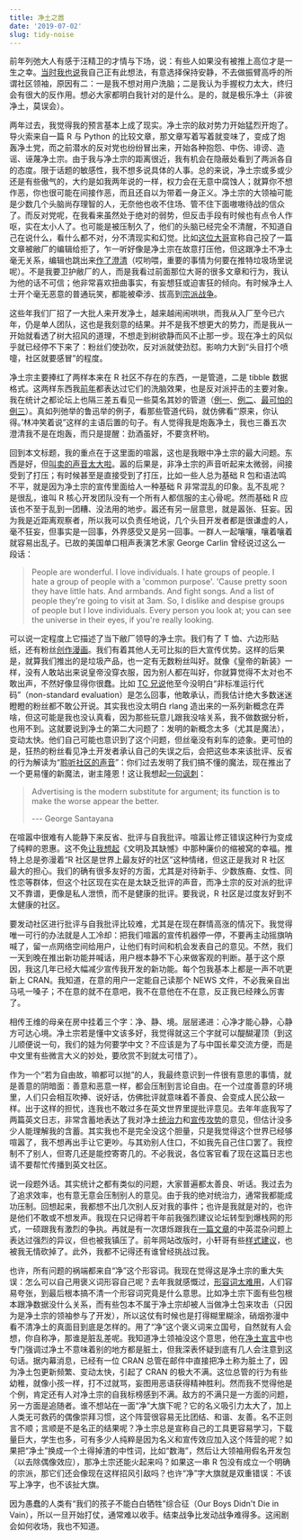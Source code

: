 ```yaml
---
title: 净土之嚣
date: '2019-07-02'
slug: tidy-noise
---
```


前年列弛大人有感于汪精卫的才情与下场，说：有些人如果没有被推上高位才是一生之幸。[当时我也说](https://www.liechi.org/cn/2017/04/tears_under_the_moon/#comment-3239887778)我自己正有此想法，有意选择保持安静，不去做振臂高呼的所谓社区领袖，原因有二：一是我不想对用户洗脑；二是我认为手握权力太大，终归会有很大的反作用。想必大家都明白我针对的是什么。是的，就是极乐净土（非彼净土，莫误会）。

两年过去，我觉得我的预言基本上成了现实。净土宗的敌对势力开始猛烈开炮了。导火索来自一篇 R 与 Python 的比较文章，那文章写着写着就变味了，变成了炮轰净土党，而之前潜水的反对党也纷纷冒出来，开始各种抱怨、中伤、诽谤、造谣、诬蔑净土宗。由于我与净土宗的距离很近，我有机会在隐蔽处看到了两派各自的态度。限于话题的敏感性，我不想多说具体的人事。总的来说，净土宗或多或少还是有些傲气的，大约是如我两年说的一样，权力会在无意中腐蚀人；就算你不想作恶，你也很可能在间接作恶，而且还自以为带着一身正义。净土宗的大领袖可能是少数几个头脑尚存理智的人，无奈他也收不住场、管不住下面嗷嗷待战的信众了。而反对党呢，在我看来虽然处于绝对的弱势，但反击手段有时候也有点令人作呕，实在太小人了。也可能是被压制久了，他们的头脑已经完全不清醒，不知道自己在说什么，看什么都不对，分不清现实和幻觉。比如[这位大哥](https://twitter.com/winvectorllc/status/1145388135007698945)宣称自己投了一篇文章被敝厂的编辑给拒了，乍一听好像是净土宗在故意打压他，但这跟净土不净土毫无关系，编辑也跳出来[作了澄清](https://twitter.com/topepos/status/1145462243078942720)（哎哟喂，重要的事情为何要在推特垃圾场里说呢）。不是我要卫护敝厂的人，而是我看过前面那位大哥的很多文章和行为，我认为他的话不可信；他非常喜欢扭曲事实，有妄想狂或迫害狂的倾向。有时候净土人士开个毫无恶意的普通玩笑，都能被牵涉、拔高到[宗派战争](https://twitter.com/MattDowle/status/1143255701558448128)。

这些年我们厂招了一大批人来开发净土，越来越闹闹哄哄，而我从入厂至今已六年，仍是单人团队，这也是我刻意的结果。并不是我不想更大的势力，而是我从一开始就看透了树大招风的道理，不想走到树欲静而风不止那一步。现在净土的风似乎就已经停不下来了：粉丝们使劲吹，反对派就使劲怼。影响力大到“头目打个喷嚏，社区就要感冒”的程度。

净土宗主要捧红了两样本来在 R 社区不存在的东西，一是管道，二是 tibble 数据格式。这两样东西我[前年](/cn/2017/07/long-live-the-pipe/)都表达过它们的洗脑效果，也是反对派抨击的主要对象。我在统计之都论坛上也隔三差五看见一些莫名其妙的管道（[例一](https://d.cosx.org/d/420580)、[例二](https://d.cosx.org/d/420697)、[最可怕的例三](https://d.cosx.org/d/420476)）。真如列弛举的鲁迅举的例子，看那些管道代码，就仿佛看“‘原来，你认得。’林冲笑着说”这样的主语后置的句子。有人觉得我是炮轰净土，我也三番五次澄清我不是在炮轰，而只是提醒：劲酒虽好，不要贪杯哟。

回到本文标题，我的重点在于这里面的喧嚣，这也是我眼中净土宗的最大问题。东西是好，但[叫卖的声音太大啦](https://twitter.com/MichaelDorman84/status/1146680713862897664)。嚣的后果是，非净土宗的声音听起来太微弱，间接受到了打压；有时候甚至是直接受到了打压，比如一些人总为基础 R 包和语法鸣不平，就是因为净土宗的宣传里面给人一种基础 R 非常混乱的印象。乱不乱呢？是很乱，谁叫 R 核心开发团队没有一个所有人都信服的主心骨呢。然而基础 R 应该也不至于乱到一团糟、没法用的地步。嚣还有另一层意思，就是嚣张、狂妄。因为我是近距离观察者，所以我可以负责任地说，几个头目开发者都是很谦虚的人，毫不狂妄，但事实是一回事，外界感受又是另一回事。一群人一起嚷嚷，嚷着嚷着就容易出乱子。已故的美国单口相声表演艺术家 George Carlin 曾经说过这么一段话：

> People are wonderful. I love individuals. I hate groups of people. I hate a group of people with a 'common purpose'. 'Cause pretty soon they have little hats. And armbands. And fight songs. And a list of people they're going to visit at 3am. So, I dislike and despise groups of people but I love individuals. Every person you look at; you can see the universe in their eyes, if you're really looking.

可以说一定程度上它描述了当下敝厂领导的净土宗。我们有了 T 恤、六边形贴纸，还有粉丝[创作漫画](https://twitter.com/CMastication/status/1142832452890759169)。我们有着其他人无可比拟的巨大宣传优势。这样的后果是，就算我们推出的是垃圾产品，也一定有无数粉丝叫好。就像《皇帝的新装》一样，没有人敢站出来说皇帝没穿衣服，因为别人都在叫好，你就算觉得不太对也不敢出声，不然好像显得你很蠢。比如 [TC 兄说](https://d.cosx.org/d/420697/14)他至今没明白“非标准运行代码”（non-standard evaluation）是怎么回事，他敢承认，而我估计绝大多数迷迷瞪瞪的粉丝都不敢公开说。其实我也没太明白 rlang 造出来的一系列新概念在弄啥，但这可能是我也没认真看，因为那些玩意儿跟我没啥关系，我不做数据分析，也用不到。这就要说到净土的第二大问题了：发明的新概念太多（尤其是魔法），变动太快。他们自己可能也意识到了这个问题，但丝毫没有刹车的迹象。更可怕的是，狂热的粉丝看见净土开发者承认自己的失误之后，会把这些本来该批评、反省的行为解读为“[聆听社区的声音](https://twitter.com/MilesMcBain/status/1144608295061090306)”：你们过去发明了我们搞不懂的魔法，现在推出了一个更易懂的新魔法，谢主隆恩！这让我想起[一句讽刺](http://www.quotationspage.com/quote/27303.html)：

> Advertising is the modern substitute for argument; its function is to make the worse appear the better.
>
> --- George Santayana

在喧嚣中很难有人能静下来反省、批评与自我批评。喧嚣让修正错误这种行为变成了纯粹的恩惠。这不免[让我想起](/cn/2018/12/craving/)《文明及其缺憾》中那种廉价的缩被窝的幸福。推特上总是弥漫着“R 社区是世界上最友好的社区”这种情绪，但这正是我对 R 社区最大的担心。我们的确有很多友好的方面，尤其是对待新手、少数族裔、女性、同性恋等群体，但这个社区现在实在是太缺乏批评的声音，而净土宗的反对派的批评又不靠谱，更像是私人泄愤，而不是健康的批评。要我说，R 社区是过度友好到不太健康的社区。

要发动社区进行批评与自我批评比较难，尤其是在现在群情高涨的情况下。我觉得唯一可行的办法就是人工冷却：把我们喧嚣的宣传机器停一停，不要再主动摇旗呐喊了，留一点网络空间给用户，让他们有时间和机会发表自己的意见。不然，我们一天到晚在推出新功能并喊话，用户根本静不下心来做客观的判断。基于这个原因，我这几年已经大幅减少宣传我开发的新功能。每个包我基本上都是一声不吭更新上 CRAN。我知道，在意的用户一定能自己读那个 NEWS 文件，不必我亲自出马吼一嗓子；不在意的就不在意吧，我不在意他在不在意，反正我已经辣么厉害了。

相传王维的母亲在房中挂着三个字：净、静、境。层层递进：心净才能心静，心静方可达心境。净土宗若是懂中文该多好，我觉得就这三个字就可以醍醐灌顶（到这儿顺便说一句，我们的娃为何要学中文？不应该是为了与中国长辈交流方便，而是中文里有些微言大义的妙处，要欣赏不到就太可惜了）。

作为一个“若为自由故，嘛都可以抛”的人，我最终意识到一件很有意思的事情，就是善意的阴暗面：善意和恶意一样，都会压制到言论自由。在一个过度善意的环境里，人们只会相互吹捧、说好话，仿佛批评就意味着不善良、会变成人民公敌一样。出于这样的担忧，连我也不敢过多在英文世界里提批评意见。去年年底我写了两篇英文日志，非常含蓄地表达了我对净土[统治力](/en/2018/11/dependency-winner/)和[宣传攻势](/en/2018/12/social-media-marketing/)的意见，但估计没多少人能理解我的含蓄。其实我也不是完全没这个胆量，只是我觉得这个世界已经够喧嚣了，我不想再出手让它更吵。与其劝别人住口，不如我先自己住口罢了。我控制不了别人，但寄几还是能控寄寄几的。不必我说，各位客官看了现在这篇日志也请不要帮忙传播到英文社区。

说一段题外话。其实统计之都有类似的问题，大家普遍都太善良、听话。我过去为了追求效率，也有意无意会压制别人的意见。由于我的绝对统治力，通常我都能成功压制。回想起来，我都想不出几次别人反对我的事件；也许是我就是对的，也许是他们不敢或不想发声。我现在只记得若干年前我强烈建议论坛转型到爆栈网的形式，一硕跟我有激烈的争执。再就是有一次璟烁跟我在[一篇文章](https://cosx.org/2017/06/interview-fugee-tsung/)的中英混杂问题上表达过强烈的异议，但也被我镇压了。前年网站改版时，小轩哥有些[样式建议](https://github.com/cosname/cosx.org/pull/624)，也被我无情砍掉了。此外，我都不记得还有谁曾经挑战过我。

也许，所有问题的祸端都来自“净”这个形容词。我现在觉得这是净土宗的重大失误：怎么可以自己用褒义词形容自己呢？去年我就感慨过，[形容词太难用](/en/2018/03/on-adjectives/)，人们容易夸张，到最后根本搞不清一个形容词究竟是什么意思。比如净土宗下面有些包根本跟净数据没什么关系，而有些包本不属于净土宗却被人当做净土包来攻击（只因为是净土宗的领袖参与了开发），所以这仗有时候也是打得糊里糊涂，硝烟弥漫中看不清净土的真面目到底是怎样的。用了“净”这个褒义词来立国号，自然就有人会想，你自称净，那谁是脏乱差呢。我知道净土领袖没这个意思，他在[净土宣言](https://cran.rstudio.com/web/packages/tidyverse/vignettes/manifesto.html)中也专门强调过净土不意味着别的地方都是脏土，但我深表怀疑到底有几人会注意到这句话。据内幕消息，已经有一位 CRAN 总管在邮件中直接把净土称为脏土了，因为净土包更新频繁、变动太快，引起了 CRAN 的极大不满。这位总管的行为有些幼稚，就像小孩一样，打不过就骂，妄图用恶语获得精神胜利。然而我不觉得他是个例，肯定还有人对净土宗的自我标榜感到不满。敌方的不满只是一方面的问题，另一方面是追随者。谁不想站在一面“净”大旗下呢？它的名义吸引力太大了，加上人类无可救药的偶像崇拜习惯，这个阵营很容易无比团结、和谐、友善。名不正则言不顺；言顺是不是名正的结果呢？净土宗总是宣称自己的工具更容易学习，下载量巨大，学生也多，可有多少人纯粹是因为名义和宣传效应加入这个阵营的呢？如果把“净土”换成一个土得掉渣的中性词，比如“数海”，然后让大领袖用假名开发包（以去除偶像效应），那净土宗还能火起来吗？如果这一串 R 包没有成立一个明确的宗派，那它们还会像现在这样招风引敌吗？也许“净”字大旗就是双重错误：不该写上净字，也不该扯大旗。

因为愚蠢的人类有“我们的孩子不能白白牺牲”综合征（Our Boys Didn't Die in Vain），所以一旦开始打仗，通常难以收手。结束战争比发动战争难得多。这闹剧会如何收场，我也不知道。
